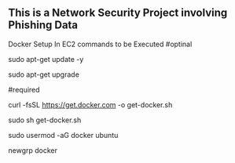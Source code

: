 ## This is a Network Security Project involving Phishing Data
Docker Setup In EC2 commands to be Executed
#optinal

sudo apt-get update -y


sudo apt-get upgrade

#required

curl -fsSL https://get.docker.com -o get-docker.sh

sudo sh get-docker.sh

sudo usermod -aG docker ubuntu

newgrp docker